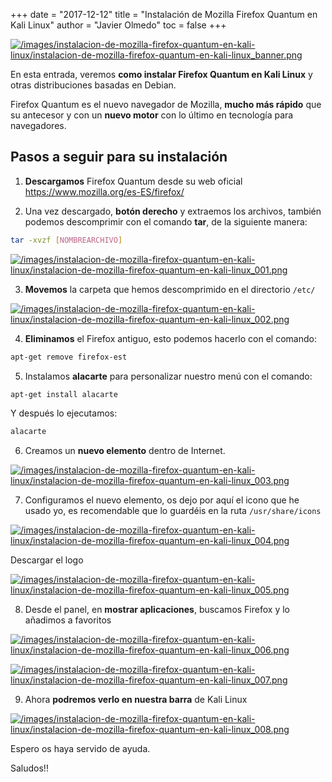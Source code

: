 +++
date = "2017-12-12"
title = "Instalación de Mozilla Firefox Quantum en Kali Linux"
author = "Javier Olmedo"
toc = false
+++

[![/images/instalacion-de-mozilla-firefox-quantum-en-kali-linux/instalacion-de-mozilla-firefox-quantum-en-kali-linux_banner.png](/images/instalacion-de-mozilla-firefox-quantum-en-kali-linux/instalacion-de-mozilla-firefox-quantum-en-kali-linux_banner.png)](/images/instalacion-de-mozilla-firefox-quantum-en-kali-linux/instalacion-de-mozilla-firefox-quantum-en-kali-linux_banner.png)

En esta entrada, veremos **como instalar Firefox Quantum en Kali Linux** y otras distribuciones basadas en Debian.

Firefox Quantum es el nuevo navegador de Mozilla, **mucho más rápido** que su antecesor y con un **nuevo motor** con lo último en tecnología para navegadores.

## Pasos a seguir para su instalación

1) **Descargamos** Firefox Quantum desde su web oficial https://www.mozilla.org/es-ES/firefox/

2) Una vez descargado, **botón derecho** y extraemos los archivos, también podemos descomprimir con el comando **tar**, de la siguiente manera:

```bash
tar -xvzf [NOMBREARCHIVO]
```

[![/images/instalacion-de-mozilla-firefox-quantum-en-kali-linux/instalacion-de-mozilla-firefox-quantum-en-kali-linux_001.png](/images/instalacion-de-mozilla-firefox-quantum-en-kali-linux/instalacion-de-mozilla-firefox-quantum-en-kali-linux_001.png)](/images/instalacion-de-mozilla-firefox-quantum-en-kali-linux/instalacion-de-mozilla-firefox-quantum-en-kali-linux_001.png)

3) **Movemos** la carpeta que hemos descomprimido en el directorio `/etc/`

[![/images/instalacion-de-mozilla-firefox-quantum-en-kali-linux/instalacion-de-mozilla-firefox-quantum-en-kali-linux_002.png](/images/instalacion-de-mozilla-firefox-quantum-en-kali-linux/instalacion-de-mozilla-firefox-quantum-en-kali-linux_002.png)](/images/instalacion-de-mozilla-firefox-quantum-en-kali-linux/instalacion-de-mozilla-firefox-quantum-en-kali-linux_002.png)

4) **Eliminamos** el Firefox antiguo, esto podemos hacerlo con el comando:

```bash
apt-get remove firefox-est
```

5) Instalamos **alacarte** para personalizar nuestro menú con el comando:

```bash
apt-get install alacarte
```

Y después lo ejecutamos:

```bash
alacarte
```

6) Creamos un **nuevo elemento** dentro de Internet.

[![/images/instalacion-de-mozilla-firefox-quantum-en-kali-linux/instalacion-de-mozilla-firefox-quantum-en-kali-linux_003.png](/images/instalacion-de-mozilla-firefox-quantum-en-kali-linux/instalacion-de-mozilla-firefox-quantum-en-kali-linux_003.png)](/images/instalacion-de-mozilla-firefox-quantum-en-kali-linux/instalacion-de-mozilla-firefox-quantum-en-kali-linux_003.png)

7) Configuramos el nuevo elemento, os dejo por aquí el icono que he usado yo, es recomendable que lo guardéis en la ruta `/usr/share/icons`

[![/images/instalacion-de-mozilla-firefox-quantum-en-kali-linux/instalacion-de-mozilla-firefox-quantum-en-kali-linux_004.png](/images/instalacion-de-mozilla-firefox-quantum-en-kali-linux/instalacion-de-mozilla-firefox-quantum-en-kali-linux_004.png)](/images/instalacion-de-mozilla-firefox-quantum-en-kali-linux/instalacion-de-mozilla-firefox-quantum-en-kali-linux_004.png)

Descargar el logo

[![/images/instalacion-de-mozilla-firefox-quantum-en-kali-linux/instalacion-de-mozilla-firefox-quantum-en-kali-linux_005.png](/images/instalacion-de-mozilla-firefox-quantum-en-kali-linux/instalacion-de-mozilla-firefox-quantum-en-kali-linux_005.png)](/images/instalacion-de-mozilla-firefox-quantum-en-kali-linux/instalacion-de-mozilla-firefox-quantum-en-kali-linux_005.png)

8) Desde el panel, en **mostrar aplicaciones**, buscamos Firefox y lo añadimos a favoritos

[![/images/instalacion-de-mozilla-firefox-quantum-en-kali-linux/instalacion-de-mozilla-firefox-quantum-en-kali-linux_006.png](/images/instalacion-de-mozilla-firefox-quantum-en-kali-linux/instalacion-de-mozilla-firefox-quantum-en-kali-linux_006.png)](/images/instalacion-de-mozilla-firefox-quantum-en-kali-linux/instalacion-de-mozilla-firefox-quantum-en-kali-linux_006.png)

[![/images/instalacion-de-mozilla-firefox-quantum-en-kali-linux/instalacion-de-mozilla-firefox-quantum-en-kali-linux_007.png](/images/instalacion-de-mozilla-firefox-quantum-en-kali-linux/instalacion-de-mozilla-firefox-quantum-en-kali-linux_007.png)](/images/instalacion-de-mozilla-firefox-quantum-en-kali-linux/instalacion-de-mozilla-firefox-quantum-en-kali-linux_007.png)

9) Ahora **podremos verlo en nuestra barra** de Kali Linux

[![/images/instalacion-de-mozilla-firefox-quantum-en-kali-linux/instalacion-de-mozilla-firefox-quantum-en-kali-linux_008.png](/images/instalacion-de-mozilla-firefox-quantum-en-kali-linux/instalacion-de-mozilla-firefox-quantum-en-kali-linux_008.png)](/images/instalacion-de-mozilla-firefox-quantum-en-kali-linux/instalacion-de-mozilla-firefox-quantum-en-kali-linux_008.png)

Espero os haya servido de ayuda.

Saludos!!
